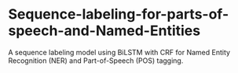 # Sequence-labeling-for-parts-of-speech-and-Named-Entities
A sequence labeling model using BiLSTM with CRF for Named Entity Recognition (NER) and Part-of-Speech (POS) tagging.
